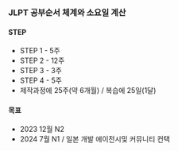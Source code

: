 ### JLPT 공부순서 체계와 소요일 계산

#### STEP
* STEP 1 - 5주
* STEP 2 - 12주
* STEP 3 - 3주
* STEP 4 - 5주
* 제작과정에 25주(약 6개월) / 복습에 25일(1달)

#### 목표
* 2023 12월 N2
* 2024 7월 N1 / 일본 개발 에이전시및 커뮤니티 컨택
